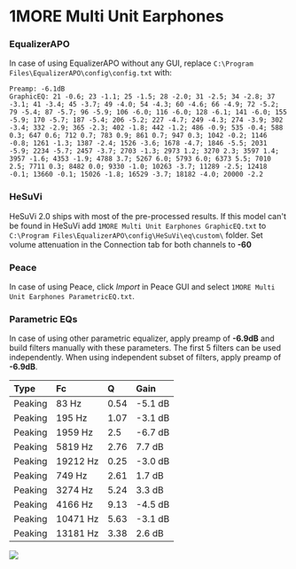 # 1MORE Multi Unit Earphones

### EqualizerAPO
In case of using EqualizerAPO without any GUI, replace `C:\Program Files\EqualizerAPO\config\config.txt`
with:
```
Preamp: -6.1dB
GraphicEQ: 21 -0.6; 23 -1.1; 25 -1.5; 28 -2.0; 31 -2.5; 34 -2.8; 37 -3.1; 41 -3.4; 45 -3.7; 49 -4.0; 54 -4.3; 60 -4.6; 66 -4.9; 72 -5.2; 79 -5.4; 87 -5.7; 96 -5.9; 106 -6.0; 116 -6.0; 128 -6.1; 141 -6.0; 155 -5.9; 170 -5.7; 187 -5.4; 206 -5.2; 227 -4.7; 249 -4.3; 274 -3.9; 302 -3.4; 332 -2.9; 365 -2.3; 402 -1.8; 442 -1.2; 486 -0.9; 535 -0.4; 588 0.3; 647 0.6; 712 0.7; 783 0.9; 861 0.7; 947 0.3; 1042 -0.2; 1146 -0.8; 1261 -1.3; 1387 -2.4; 1526 -3.6; 1678 -4.7; 1846 -5.5; 2031 -5.9; 2234 -5.7; 2457 -3.7; 2703 -1.3; 2973 1.2; 3270 2.3; 3597 1.4; 3957 -1.6; 4353 -1.9; 4788 3.7; 5267 6.0; 5793 6.0; 6373 5.5; 7010 2.5; 7711 0.3; 8482 0.0; 9330 -1.0; 10263 -3.7; 11289 -2.5; 12418 -0.1; 13660 -0.1; 15026 -1.8; 16529 -3.7; 18182 -4.0; 20000 -2.2
```

### HeSuVi
HeSuVi 2.0 ships with most of the pre-processed results. If this model can't be found in HeSuVi add
`1MORE Multi Unit Earphones GraphicEQ.txt` to `C:\Program Files\EqualizerAPO\config\HeSuVi\eq\custom\` folder.
Set volume attenuation in the Connection tab for both channels to **-60**

### Peace
In case of using Peace, click *Import* in Peace GUI and select `1MORE Multi Unit Earphones ParametricEQ.txt`.

### Parametric EQs
In case of using other parametric equalizer, apply preamp of **-6.9dB** and build filters manually
with these parameters. The first 5 filters can be used independently.
When using independent subset of filters, apply preamp of **-6.9dB**.

| Type    | Fc       |    Q | Gain    |
|:--------|:---------|:-----|:--------|
| Peaking | 83 Hz    | 0.54 | -5.1 dB |
| Peaking | 195 Hz   | 1.07 | -3.1 dB |
| Peaking | 1959 Hz  | 2.5  | -6.7 dB |
| Peaking | 5819 Hz  | 2.76 | 7.7 dB  |
| Peaking | 19212 Hz | 0.25 | -3.0 dB |
| Peaking | 749 Hz   | 2.61 | 1.7 dB  |
| Peaking | 3274 Hz  | 5.24 | 3.3 dB  |
| Peaking | 4166 Hz  | 9.13 | -4.5 dB |
| Peaking | 10471 Hz | 5.63 | -3.1 dB |
| Peaking | 13181 Hz | 3.38 | 2.6 dB  |

![](https://raw.githubusercontent.com/jaakkopasanen/AutoEq/master/results/innerfidelity/sbaf-serious/1MORE%20Multi%20Unit%20Earphones/1MORE%20Multi%20Unit%20Earphones.png)